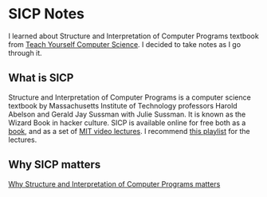 # SICP Notes
I learned about Structure and Interpretation of Computer Programs textbook from [Teach Yourself Computer Science](https://teachyourselfcs.com/#programming). I decided to take notes as I go through it.

## What is SICP
Structure and Interpretation of Computer Programs is a computer science textbook by Massachusetts Institute of Technology professors Harold Abelson and Gerald Jay Sussman with Julie Sussman. It is known as the Wizard Book in hacker culture. SICP is available online for free both as a [book](https://mitpress.mit.edu/sites/default/files/sicp/full-text/book/book.html), and as a set of [MIT video lectures](http://ocw.mit.edu/courses/electrical-engineering-and-computer-science/6-001-structure-and-interpretation-of-computer-programs-spring-2005/video-lectures/). I recommend [this playlist](https://www.youtube.com/playlist?list=PL7BcsI5ueSNFPCEisbaoQ0kXIDX9rR5FF) for the lectures.

## Why SICP matters
[Why Structure and Interpretation of Computer Programs matters](https://people.eecs.berkeley.edu/~bh/sicp.html)

